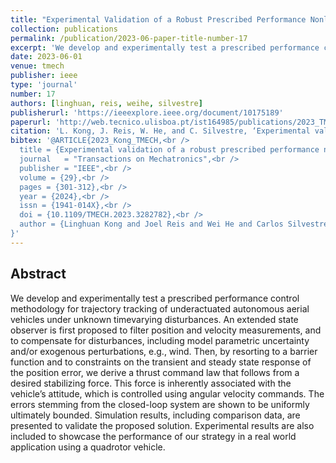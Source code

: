```yaml
---
title: "Experimental Validation of a Robust Prescribed Performance Nonlinear Controller for an Unmanned Aerial Vehicle With Unknown Mass"
collection: publications
permalink: /publication/2023-06-paper-title-number-17
excerpt: 'We develop and experimentally test a prescribed performance control methodology for trajectory tracking of underactuated autonomous aerial vehicles under unknown time-varying disturbances.'
date: 2023-06-01
venue: tmech
publisher: ieee
type: 'journal'
number: 17
authors: [linghuan, reis, weihe, silvestre]
publisherurl: 'https://ieeexplore.ieee.org/document/10175189'
paperurl: 'http://web.tecnico.ulisboa.pt/ist164985/publications/2023_TMECH_Experimental_validation_of_a_robust_prescribed_performance_nonlinear_controller_for_an_unmanned_aerial_vehicle_with_unknown_mass.pdf'
citation: 'L. Kong, J. Reis, W. He, and C. Silvestre, ‘Experimental validation of a robust prescribed performance nonlinear controller for an unmanned aerial vehicle with unknown mass’, IEEE ASME Trans. Mechatron., vol. 29, no. 1, pp. 301–312, Feb. 2024.'
bibtex: '@ARTICLE{2023_Kong_TMECH,<br />
  title = {Experimental validation of a robust prescribed performance nonlinear controller for an unmanned aerial vehicle with unknown mass},<br />
  journal   = "Transactions on Mechatronics",<br />
  publisher = "IEEE",<br />
  volume = {29},<br />
  pages = {301-312},<br />
  year = {2024},<br />
  issn = {1941-014X},<br />
  doi = {10.1109/TMECH.2023.3282782},<br />
  author = {Linghuan Kong and Joel Reis and Wei He and Carlos Silvestre}
}'
---
```

**Abstract**
---
We develop and experimentally test a prescribed performance control methodology for trajectory tracking of underactuated autonomous aerial vehicles under unknown timevarying disturbances.
An extended state observer is first proposed to filter position and velocity measurements, and to compensate for disturbances, including model parametric uncertainty and/or exogenous perturbations, e.g., wind.
Then, by resorting to a barrier function and to constraints on the transient and steady state response of the position error, we derive a thrust command law that follows from a desired stabilizing force.
This force is inherently associated with the vehicle’s attitude, which is controlled using angular velocity commands.
The errors stemming from the closed-loop system are shown to be uniformly ultimately bounded.
Simulation results, including comparison data, are presented to validate the proposed solution.
Experimental results are also included to showcase the performance of our strategy in a real world application using a quadrotor vehicle.
